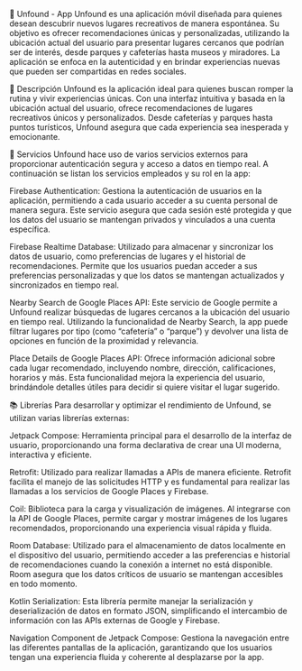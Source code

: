 📍 Unfound - App
Unfound es una aplicación móvil diseñada para quienes desean descubrir nuevos lugares recreativos de manera espontánea. Su objetivo es ofrecer recomendaciones únicas y personalizadas, utilizando la ubicación actual del usuario para presentar lugares cercanos que podrían ser de interés, desde parques y cafeterías hasta museos y miradores. La aplicación se enfoca en la autenticidad y en brindar experiencias nuevas que pueden ser compartidas en redes sociales.

📖 Descripción
Unfound es la aplicación ideal para quienes buscan romper la rutina y vivir experiencias únicas. Con una interfaz intuitiva y basada en la ubicación actual del usuario, ofrece recomendaciones de lugares recreativos únicos y personalizados. Desde cafeterías y parques hasta puntos turísticos, Unfound asegura que cada experiencia sea inesperada y emocionante.

🔗 Servicios
Unfound hace uso de varios servicios externos para proporcionar autenticación segura y acceso a datos en tiempo real. A continuación se listan los servicios empleados y su rol en la app:

Firebase Authentication:
Gestiona la autenticación de usuarios en la aplicación, permitiendo a cada usuario acceder a su cuenta personal de manera segura. Este servicio asegura que cada sesión esté protegida y que los datos del usuario se mantengan privados y vinculados a una cuenta específica.

Firebase Realtime Database:
Utilizado para almacenar y sincronizar los datos de usuario, como preferencias de lugares y el historial de recomendaciones. Permite que los usuarios puedan acceder a sus preferencias personalizadas y que los datos se mantengan actualizados y sincronizados en tiempo real.

Nearby Search de Google Places API:
Este servicio de Google permite a Unfound realizar búsquedas de lugares cercanos a la ubicación del usuario en tiempo real. Utilizando la funcionalidad de Nearby Search, la app puede filtrar lugares por tipo (como “cafetería” o “parque”) y devolver una lista de opciones en función de la proximidad y relevancia.

Place Details de Google Places API:
Ofrece información adicional sobre cada lugar recomendado, incluyendo nombre, dirección, calificaciones, horarios y más. Esta funcionalidad mejora la experiencia del usuario, brindándole detalles útiles para decidir si quiere visitar el lugar sugerido.

📚 Librerías
Para desarrollar y optimizar el rendimiento de Unfound, se utilizan varias librerías externas:

Jetpack Compose:
Herramienta principal para el desarrollo de la interfaz de usuario, proporcionando una forma declarativa de crear una UI moderna, interactiva y eficiente.

Retrofit:
Utilizado para realizar llamadas a APIs de manera eficiente. Retrofit facilita el manejo de las solicitudes HTTP y es fundamental para realizar las llamadas a los servicios de Google Places y Firebase.

Coil:
Biblioteca para la carga y visualización de imágenes. Al integrarse con la API de Google Places, permite cargar y mostrar imágenes de los lugares recomendados, proporcionando una experiencia visual rápida y fluida.

Room Database:
Utilizado para el almacenamiento de datos localmente en el dispositivo del usuario, permitiendo acceder a las preferencias e historial de recomendaciones cuando la conexión a internet no está disponible. Room asegura que los datos críticos de usuario se mantengan accesibles en todo momento.

Kotlin Serialization:
Esta librería permite manejar la serialización y deserialización de datos en formato JSON, simplificando el intercambio de información con las APIs externas de Google y Firebase.

Navigation Component de Jetpack Compose:
Gestiona la navegación entre las diferentes pantallas de la aplicación, garantizando que los usuarios tengan una experiencia fluida y coherente al desplazarse por la app.
